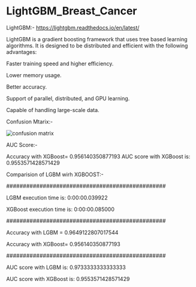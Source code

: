 # LightGBM_Breast_Cancer

LightGBM:- https://lightgbm.readthedocs.io/en/latest/

LightGBM is a gradient boosting framework that uses tree based learning algorithms. It is designed to be distributed and efficient with the following advantages:

Faster training speed and higher efficiency.

Lower memory usage.

Better accuracy.

Support of parallel, distributed, and GPU learning.

Capable of handling large-scale data.



Confusion Mtarix:-

![confusion matrix](https://user-images.githubusercontent.com/98344033/200742836-eeb31956-d70b-45f0-8684-c9af87b260af.png)

AUC Score:-

Accuracy with XGBoost=  0.956140350877193
AUC score with XGBoost is:  0.9553571428571429

Comparision of LGBM wirh XGBOOST:-

################################################

LGBM execution time is:  0:00:00.039922

XGBoost execution time is:  0:00:00.085000

################################################

Accuracy with LGBM =  0.9649122807017544

Accuracy with XGBoost=  0.956140350877193

################################################

AUC score with LGBM is:  0.9733333333333333

AUC score with XGBoost is:  0.9553571428571429
